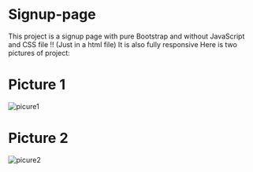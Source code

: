 # Signup-page
This project is a signup page with pure Bootstrap and without JavaScript and CSS file !! (Just in a html file)
It is also fully responsive
Here is two pictures of project:

# Picture 1
<img src="picure1.PNG" alt="picure1">

# Picture 2
<img src="picure2.PNG" alt="picure2">

